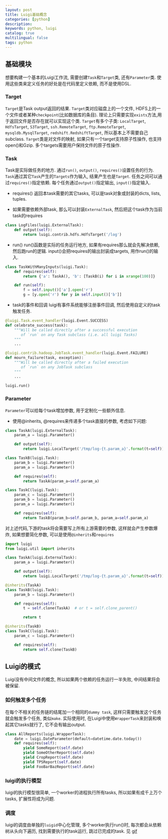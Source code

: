 ```yaml
---
layout: post
title: Luigi基础概念
categories: [python]
description: 
keywords: python, luigi
catalog: true
multilingual: false
tags: python
---
```


## 基础模块
想要构建一个基本的Luigi工作流, 需要创建`Task`和`Target`类, 还有`Parameter`类.
使用这些类来定义任务的好处是在代码里定义依赖, 而不是使用DSL.

### Target
`Target`是Task output返回的结果. `Target`类对应磁盘上的一个文件, HDFS上的一个文件或者某种`checkpoint`(比如数据库的条目). 理论上只需要实现`exists`方法,用于返回文件是否存在就可以实现这个类. `Target`有多个子类:
`LocalTarget`, `HdfsTarget`, `S3Target`, `ssh.RemoteTarget`, `ftp.RemoteTarget`, `mysqldb.MysqlTarget`, `redshift.RedshiftTarget`, 所以基本上不需要自己subclass.
`Target`类是对文件的映射, 如果只有一个target支持原子性操作, 也支持open()和Gzip. 多个targets需要用户保持文件的原子性操作.

### Task
Task是实际做任务的地方. 通过`run()`, `output()`, `requires()`设置任务的行为. `Task`通过其它`Task`产生的`Targets`作为输入, 结果产生也是`Target`.
任务之间可以通过`requires()`指定依赖.
每个任务通过`output()`指定输出, `input()`指定输入.

- requires()
返回本task需要的其它tasks, 可以是task对象或封装的dicts, lists, tuples. 

- 如果需要依赖外部task, 那么可以封装`ExternalTask`, 然后把这个task作为当前task的requires
```python
class LogFiles(luigi.ExternalTask):
    def output(self):
        return luigi.contrib.hdfs.HdfsTarget('/log')
```

- run()
run()函数是实际的任务运行地方, 如果有requires那么就会先解决依赖, 然后跑run的逻辑. input()会把requires的输出封装成targets, 用作run()的输入.
```python
class TaskWithManyInputs(luigi.Task):
    def requires(self):
        return {'a': TaskA(), 'b': [TaskB(i) for i in xrange(100)]}

    def run(self):
        f = self.input()['a'].open('r')
        g = [y.open('r') for y in self.input()['b']]
```

- task的事件和回调
luigi有事件系统能够注册事件回调, 然后使用自定义的task触发任务.
```python
@luigi.Task.event_handler(luigi.Event.SUCCESS)
def celebrate_success(task):
    """Will be called directly after a successful execution
       of `run` on any Task subclass (i.e. all luigi Tasks)
    """
    ...

@luigi.contrib.hadoop.JobTask.event_handler(luigi.Event.FAILURE)
def mourn_failure(task, exception):
    """Will be called directly after a failed execution
       of `run` on any JobTask subclass
    """
    ...
    
luigi.run()

```

### Parameter
`Parameter`可以给每个task增加参数, 用于定制化一些额外信息.

- 使用@inherits, @requires来传递多个task直接的参数, 考虑如下问题:
```python
class TaskA(luigi.ExternalTask):
    param_a = luigi.Parameter()

    def output(self):
        return luigi.LocalTarget('/tmp/log-{t.param_a}'.format(t=self))

class TaskB(luigi.Task):
    param_b = luigi.Parameter()
    param_a = luigi.Parameter()

    def requires(self):
        return TaskA(param_a=self.param_a)

class TaskC(luigi.Task):
    param_c = luigi.Parameter()
    param_b = luigi.Parameter()
    param_a = luigi.Parameter()

    def requires(self):
        return TaskB(param_b=self.param_b, param_a=self.param_a)
```
对上述代码,下游的task将会需要写上所有上游需要的参数, 这样就会产生参数爆炸, 如果想要简化参数, 可以是使用`@inherits`和`requires`
```python
import luigi
from luigi.util import inherits

class TaskA(luigi.ExternalTask):
    param_a = luigi.Parameter()

    def output(self):
        return luigi.LocalTarget('/tmp/log-{t.param_a}'.format(t=self))

@inherits(TaskA)
class TaskB(luigi.Task):
    param_b = luigi.Parameter()

    def requires(self):
        t = self.clone(TaskA)  # or t = self.clone_parent()

        return t

@inherits(TaskB)
class TaskC(luigi.Task):
    param_c = luigi.Parameter()

    def requires(self):
        return self.clone(TaskB)
```

## Luigi的模式
Luigi没有中间文件的概念, 所以如果两个依赖的任务运行一半失败, 中间结果将会被保留.

### 如何触发多个任务
在每个不相关的任务链的结尾加一个相同的`dummy task`, 这样只需要触发这个任务就会触发多个任务, 类似`make`.
实际使用时, 在Luigi中使用`WrapperTask`来封装和唤起其它tasks就行了, 它不会有输出output.
```python
class AllReports(luigi.WrapperTask):
    date = luigi.DateParameter(default=datetime.date.today())
    def requires(self):
        yield SomeReport(self.date)
        yield SomeOtherReport(self.date)
        yield CropReport(self.date)
        yield TPSReport(self.date)
        yield FooBarBazReport(self.date)
```

### luigi的执行模型
luigi的执行模型很简单, 一个worker的进程执行所有tasks, 所以如果有成千上万个tasks, 扩展性将成为问题.

### 调度
luigi的调度由单独的`luigid`中心化管理, 多个worker执行run()时, 每次都会从依赖树从头向下遍历, 找到需要执行的task运行, 跳过已完成的task. 见
[gif](https://www.arashrouhani.com/luigid-basics-jun-2015/#/)

